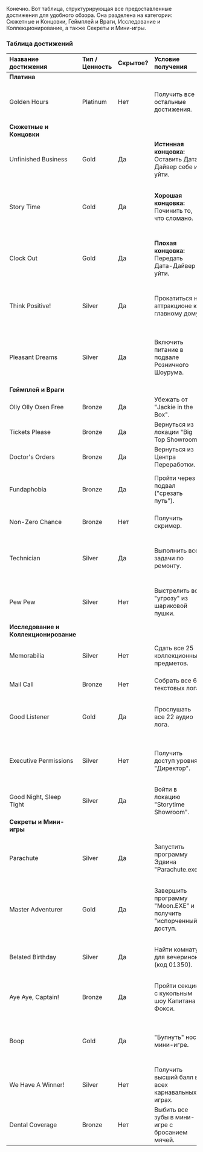 Конечно. Вот таблица, структурирующая все предоставленные достижения для удобного обзора. Она разделена на категории: Сюжетные и Концовки, Геймплей и Враги, Исследование и Коллекционирование, а также Секреты и Мини-игры.

### **Таблица достижений**

| Название достижения | Тип / Ценность | Скрытое? | Условие получения | О чём говорит / Что раскрывает |
| :--- | :--- | :--- | :--- | :--- |
| **Платина** |
| Golden Hours | Platinum | Нет | Получить все остальные достижения. | Стандартное платиновое достижение за полное прохождение. |
| **Сюжетные и Концовки** |
| Unfinished Business | Gold | Да | **Истинная концовка:** Оставить Дата-Дайвер себе и уйти. | Одна из трёх концовок. Игрок сбегает, не решая проблему. |
| Story Time | Gold | Да | **Хорошая концовка:** Починить то, что сломано. | Одна из трёх концовок. Вероятно, каноничная, где игрок запирает Мимика с помощью MXES. |
| Clock Out | Gold | Да | **Плохая концовка:** Передать Дата-Дайвер и уйти. | Одна из трёх концовок. Вероятно, игрок передаёт контроль не той сущности. |
| Think Positive! | Silver | Да | Прокатиться на аттракционе к главному дому. | Подтверждает существование ИИ "F10 N4" и миссию игрока добраться до дома Эдвина. |
| Pleasant Dreams | Silver | Да | Включить питание в подвале Розничного Шоурума. | Ключевой сюжетный прогресс, связанный с восстановлением энергии на фабрике. |
| **Геймплей и Враги** |
| Olly Olly Oxen Free | Bronze | Да | Убежать от "Jackie in the Box". | Знакомит с одним из врагов — Jackie. |
| Tickets Please | Bronze | Да | Вернуться из локации "Big Top Showroom". | Знакомит с врагом по имени Big Top. |
| Doctor's Orders | Bronze | Да | Вернуться из Центра Переработки. | Знакомит с врагом по имени Dollie. |
| Fundaphobia | Bronze | Да | Пройти через подвал ("срезать путь"). | Знакомит с врагом Белым Тигром (Мимиком в костюме). |
| Non-Zero Chance | Bronze | Нет | Получить скример. | Первое столкновение с опасностью. |
| Technician | Silver | Да | Выполнить все задачи по ремонту. | Основная геймплейная механика, связанная с починкой объектов. |
| Pew Pew | Silver | Нет | Выстрелить во "угрозу" из шариковой пушки. | Подтверждает наличие оружия (Ball Gun) и возможность атаковать врагов. |
| **Исследование и Коллекционирование** |
| Memorabilia | Silver | Нет | Сдать все 25 коллекционных предметов. | Поощряет сбор всех коллекционных предметов. |
| Mail Call | Bronze | Нет | Собрать все 61 текстовых лога. | Основной способ раскрытия лора и предыстории. |
| Good Listener | Gold | Да | Прослушать все 22 аудио лога. | Важнейшее достижение для полного понимания сюжета. |
| Executive Permissions | Silver | Нет | Получить доступ уровня "Директор". | Подтверждает систему апгрейдов Дата-Дайвера для доступа к новым зонам. |
| Good Night, Sleep Tight | Silver | Да | Войти в локацию "Storytime Showroom". | Поощряет поиск секретных локаций. |
| **Секреты и Мини-игры** |
| Parachute | Silver | Да | Запустить программу Эдвина "Parachute.exe". | Раскрывает существование секретных программ, созданных Эдвином. |
| Master Adventurer | Gold | Да | Завершить программу "Moon.EXE" и получить "испорченный" доступ. | Секретное задание, связанное с персонажем Муном, ведущее к особому апгрейду. |
| Belated Birthday | Silver | Да | Найти комнату для вечеринок (код 01350). | Отсылка к дню рождения Дэвида и логам про сотрудников, меняющих код. |
| Aye Aye, Captain! | Bronze | Да | Пройти секцию с кукольным шоу Капитана Фокси. | Подтверждает наличие отсылок к классическим персонажам и мини-игр с ними. |
| Boop | Gold | Да | "Бупнуть" нос в мини-игре. | Классическая отсылка к Фредди. Секретное действие в мини-игре. |
| We Have A Winner! | Silver | Нет | Получить высший балл во всех карнавальных играх. | Поощряет полное прохождение всех мини-игр. |
| Dental Coverage | Bronze | Нет | Выбить все зубы в мини-игре с бросанием мячей. | Специфическое задание в одной из карнавальных игр. |

